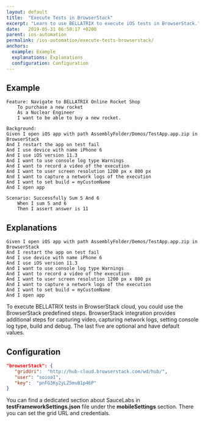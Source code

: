 ```yaml
---
layout: default
title:  "Execute Tests in BrowserStack"
excerpt: "Learn to use BELLATRIX to execute iOS tests in BrowserStack."
date:   2019-05-31 06:50:17 +0200
parent: ios-automation
permalink: /ios-automation/execute-tests-browserstack/
anchors:
  example: Example
  explanations: Explanations
  configuration: Configuration
---
```

Example
-------
```
Feature: Navigate to BELLATRIX Online Rocket Shop
	To purchase a new rocket
	As a Nuclear Engineer 
	I want to be able to buy a new rocket.

Background:
Given I open iOS app with path AssemblyFolder/Demos/TestApp.app.zip in BrowserStack
And I restart the app on test fail
And I use device with name iPhone 6
And I use iOS version 11.3
And I want to use console log type Warnings
And I want to record a video of the execution
And I want to user screen resolution 1200 px x 800 px
And I want to capture a network logs of the execution
And I want to set build = myCustomName
And I open app

Scenario: Successfully Sum 5 And 6
	When I sum 5 and 6
	Then I assert answer is 11
```

Explanations
------------
```
Given I open iOS app with path AssemblyFolder/Demos/TestApp.app.zip in BrowserStack
And I restart the app on test fail
And I use device with name iPhone 6
And I use iOS version 11.3
And I want to use console log type Warnings
And I want to record a video of the execution
And I want to user screen resolution 1200 px x 800 px
And I want to capture a network logs of the execution
And I want to set build = myCustomName
And I open app
```
To execute BELLATRIX tests in BrowserStack cloud, you could use the BrowserStack predefined steps. BrowserStack integration provides additional steps for capturing video, capturing network logs, setting console log type, build and debug. The last five are optional and have default values.

Configuration
-------------
```json
"browserStack": {
   "gridUri":  "http://hub-cloud.browserstack.com/wd/hub/",
   "user": "soioa1",
   "key":  "pnFG3Ky2yLZ5muB1p46P"
}
```
You can find a dedicated section about SauceLabs in **testFrameworkSettings.json** file under the **mobileSettings** section. There you can set the grid URL and credentials.